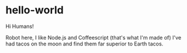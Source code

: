 hello-world
===========

Hi Humans!

Robot here, I like Node.js and Coffeescript (that's what I'm made of)
I've had tacos on the moon and find them far superior to Earth tacos.

